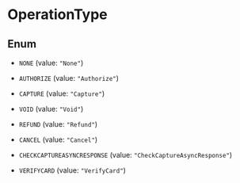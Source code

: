 
# OperationType

## Enum


* `NONE` (value: `"None"`)

* `AUTHORIZE` (value: `"Authorize"`)

* `CAPTURE` (value: `"Capture"`)

* `VOID` (value: `"Void"`)

* `REFUND` (value: `"Refund"`)

* `CANCEL` (value: `"Cancel"`)

* `CHECKCAPTUREASYNCRESPONSE` (value: `"CheckCaptureAsyncResponse"`)

* `VERIFYCARD` (value: `"VerifyCard"`)



